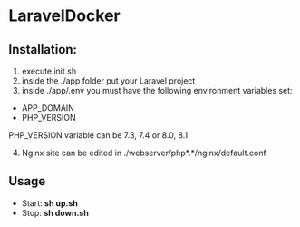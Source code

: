 # LaravelDocker

## Installation:

1. execute init.sh
2. inside the ./app folder put your Laravel project
3. inside ./app/.env you must have the following environment variables set:
 - APP_DOMAIN
 - PHP_VERSION
  
  PHP_VERSION variable can be 7.3, 7.4 or 8.0, 8.1

4. Nginx site can be edited in ./webserver/php*.*/nginx/default.conf
 
## Usage

- Start: **sh up.sh**
- Stop:  **sh down.sh**

